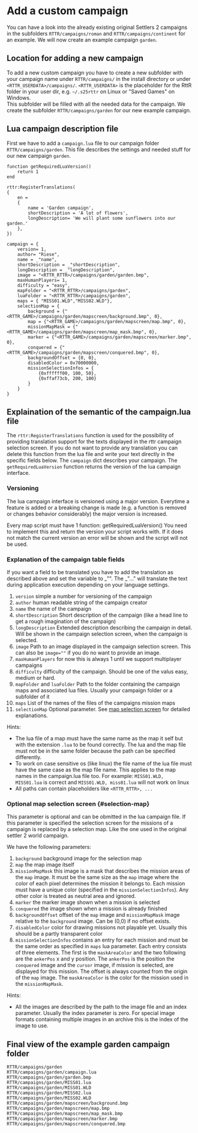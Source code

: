 <!--
Copyright (C) 2005 - 2023 Settlers Freaks <sf-team at siedler25.org>

SPDX-License-Identifier: GPL-2.0-or-later
-->

# Add a custom campaign

You can have a look into the already existing original Settlers 2 campaigns in the subfolders `RTTR/campaigns/roman` and `RTTR/campaigns/continent` for an example.
We will now create an example campaign `garden`.

## Location for adding a new campaign

To add a new custom campaign you have to create a new subfolder with your campaign name under `RTTR/campaigns/` in the install directory or under `<RTTR_USERDATA>/campaigns/`.
`<RTTR_USERDATA>` is the placeholder for the RttR folder in your user dir, e.g. `~/.s25rttr` on Linux or "Saved Games" on Windows.  
This subfolder will be filled with all the needed data for the campaign.
We create the subfolder `RTTR/campaigns/garden` for our new example campaign.


## Lua campaign description file

First we have to add a `campaign.lua` file to our campaign folder `RTTR/campaigns/garden`. This file describes the settings and needed stuff for our new campaign `garden`.

```
function getRequiredLuaVersion()
    return 1
end

rttr:RegisterTranslations(
{
    en =
    {
        name = 'Garden campaign',
        shortDescription = 'A lot of flowers',
        longDescription= 'We will plant some sunflowers into our garden.'
    },
})

campaign = {
    version= 1,
    author= "Riese",
    name = _"name",
    shortDescription = _"shortDescription",
    longDescription = _"longDescription",
    image = "<RTTR_RTTR>/campaigns/garden/garden.bmp",
    maxHumanPlayers= 1,
    difficulty = "easy",
    mapFolder = "<RTTR_RTTR>/campaigns/garden",
    luaFolder = "<RTTR_RTTR>/campaigns/garden",
    maps = { "MISS01.WLD","MISS02.WLD"},
    selectionMap = {
        background = {"<RTTR_GAME>/campaigns/garden/mapscreen/background.bmp", 0},
        map = {"<RTTR_GAME>/campaigns/garden/mapscreen/map.bmp", 0},
        missionMapMask = {"<RTTR_GAME>/campaigns/garden/mapscreen/map_mask.bmp", 0},
        marker = {"<RTTR_GAME>/campaigns/garden/mapscreen/marker.bmp", 0},
        conquered = {"<RTTR_GAME>/campaigns/garden/mapscreen/conquered.bmp", 0},
        backgroundOffset = {0, 0},
        disabledColor = 0x70000000,
        missionSelectionInfos = {
            {0xffffff00, 100, 50},
            {0xffaf73cb, 200, 100}
        }
    }
}
```

## Explaination of the semantic of the campaign.lua file

The `rttr:RegisterTranslations` function is used for the possibility of providing translation support for the texts displayed in the rttr campaign selection screen. If you do not want to provide any translation you can delete this function from the lua file and write your text directly in the specific fields below.
The `campaign` dict describes your campaign. The `getRequiredLuaVersion` function returns the version of the lua campaign interface.

### Versioning

The lua campaign interface is versioned using a major version. Everytime a feature is added or a breaking change is made (e.g. a function is removed or changes behavior considerably) the major version is increased.

Every map script must have 1 function:
getRequiredLuaVersion()
You need to implement this and return the version your script works with. If it does not match the current version an error will be shown and the script will not be used.

### Explanation of the campaign table fields

If you want a field to be translated you have to add the translation as described above and set the variable to _"<key>". The _"..." will translate the text during application execution depending on your language settings.

  1. `version` simple a number for versioning of the campaign
  2. `author` human readable string of the campaign creator
  3. `name` the name of the campaign
  4. `shortDescription` Short description of the campaign (like a head line to get a rough imagination of the campaign)
  5. `longDescription` Extended description describing the campaign in detail. Will be shown in the campaign selection screen, when the campaign is selected.
  6. `image` Path to an image displayed in the campaign selection screen. This can also be `image=""` if you do no want to provide an image.
  7. `maxHumanPlayers` for now this is always 1 until we support multiplayer campaigns
  8. `difficulty` difficulty of the campaign. Should be one of the valus easy, medium or hard.
  9. `mapFolder` and `luaFolder` Path to the folder containing the campaign maps and associated lua files. Usually your campaign folder or a subfolder of it
  10. `maps` List of the names of the files of the campaigns mission maps
  11. `selectionMap` Optional parameter. See [map selection screen](#selection-map) for detailed explanations.

Hints:
- The lua file of a map must have the same name as the map it self but with the extension `.lua` to be found correctly. The lua and the map file must not be in the same folder because the path can be specified differently.
- To work on case sensitive os (like linux) the file name of the lua file must have the same case as the map file name. This applies to the map names in the campaign.lua file too.
For example: `MISS01.WLD, MISS01.lua` is correct and `MISS01.WLD, miss01.lua` will not work on linux
- All paths can contain placeholders like `<RTTR_RTTR>, ...`

### Optional map selection screen {#selection-map}

This parameter is optional and can be obmitted in the lua campaign file. If this parameter is specified the selection screen for the missions of a campaign is replaced by a selection map. Like the one used in the original settler 2 world campaign.

We have the following parameters:
  1. `background` background image for the selection map
  2. `map` the map image itself
  3. `missionMapMask` this image is a mask that describes the mission areas of the `map` image. It must be the same size as the `map` image where the color of each pixel determines the mission it belongs to. Each mission must have a unique color (specified in the `missionSelectionInfos`). Any other color is treated as neutral area and ignored.
  4. `marker` the marker image shown when a mission is selected
  5. `conquered` the image shown when a mission is already finished
  6. `backgroundOffset` offset of the `map` image and `missionMapMask` image relative to the `background` image. Can be (0,0) if no offset exists.
  7. `disabledColor` color for drawing missions not playable yet. Usually this should be a partly transparent color
  8. `missionSelectionInfos` contains an entry for each mission and must be the same order as specified in `maps` lua parameter. Each entry consists of three elements. The first is the `maskAreaColor` and the two following are the `ankerPos` x and y position. The `ankerPos` is the position the `conquered` image and the `cursor` image, if mission is selected, are displayed for this mission. The offset is always counted from the origin of the `map` image. The `maskAreaColor` is the color for the mission used in the `missionMapMask`.

Hints:
- All the images are described by the path to the image file and an index parameter. Usually the index parameter is zero. For special image formats containing multiple images in an archive this is the index of the image to use.

## Final view of the example garden campaign folder
```
RTTR/campaigns/garden
RTTR/campaigns/garden/campaign.lua
RTTR/campaigns/garden/garden.bmp
RTTR/campaigns/garden/MISS01.lua
RTTR/campaigns/garden/MISS01.WLD
RTTR/campaigns/garden/MISS02.lua
RTTR/campaigns/garden/MISS02.WLD
RTTR/campaigns/garden/mapscreen/background.bmp
RTTR/campaigns/garden/mapscreen/map.bmp
RTTR/campaigns/garden/mapscreen/map_mask.bmp
RTTR/campaigns/garden/mapscreen/marker.bmp
RTTR/campaigns/garden/mapscreen/conquered.bmp

 ```
